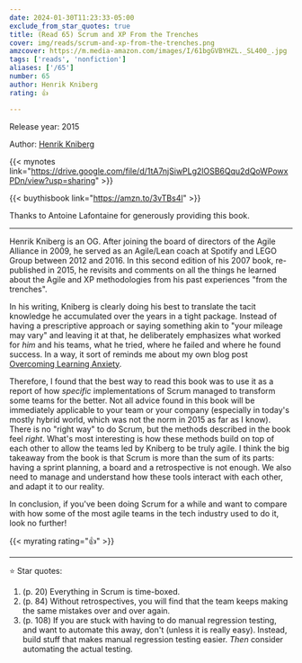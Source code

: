 ```yaml
---
date: 2024-01-30T11:23:33-05:00
exclude_from_star_quotes: true
title: (Read 65) Scrum and XP From the Trenches
cover: img/reads/scrum-and-xp-from-the-trenches.png
amzcover: https://m.media-amazon.com/images/I/61bgGVBYHZL._SL400_.jpg
tags: ['reads', 'nonfiction']
aliases: ['/65']
number: 65
author: Henrik Kniberg
rating: 👍

---
```


Release year: 2015

Author: [Henrik Kniberg](https://www.crisp.se/konsulter/henrik-kniberg)

{{< mynotes link="https://drive.google.com/file/d/1tA7njSiwPLg2lOSB6Qqu2dQoWPowxPDn/view?usp=sharing" >}}

{{< buythisbook link="https://amzn.to/3vTBs4l" >}}

Thanks to Antoine Lafontaine for generously providing this book.

---

Henrik Kniberg is an OG. After joining the board of directors of the
Agile Alliance in 2009, he served as an Agile/Lean coach at Spotify and
LEGO Group between 2012 and 2016. In this second edition of his 2007
book, re-published in 2015, he revisits and comments on all the things
he learned about the Agile and XP methodologies from his past
experiences "from the trenches".

In his writing, Kniberg is clearly doing his best to translate the tacit
knowledge he accumulated over the years in a tight package. Instead of
having a prescriptive approach or
saying something akin to "your mileage may vary" and leaving it at that,
he deliberately emphasizes what worked for *him* and his teams, what he
tried, where he failed and where he found success. In a way, it
sort of reminds me about my own blog post
[Overcoming Learning Anxiety](/overcoming-learning-anxiety).

Therefore, I found that the best way to read this book was to use it as
a report of how *specific* implementations of Scrum managed to transform
some teams for the better. Not all advice found in this book will be
immediately applicable to your team or your company (especially in
today's mostly hybrid world, which was not the norm in 2015 as far as I
know). There is no "right way" to do Scrum, but the methods described in
the book feel *right*. What's most interesting is how these methods build on top
of each other to allow the teams led by Kniberg to be truly agile. I
think the big takeaway from the book is that Scrum is more than the sum
of its parts: having a sprint planning, a board and a retrospective is
not enough. We also need to manage and understand how these tools
interact with each other, and adapt it to our reality.

In conclusion, if you've been doing Scrum for a while and want to
compare with how some of the most agile teams in the tech industry used
to do it, look no further!

{{< myrating rating="👍" >}}

---

:star: Star quotes:

1. (p. 20) Everything in Scrum is time-boxed.
1. (p. 84) Without retrospectives, you will find that the team keeps
   making the same mistakes over and over again.
1. (p. 108) If you are stuck with having to do manual regression
   testing, and want to automate this away, don't (unless it is really
   easy). Instead, build stuff that makes manual regression testing
   easier. *Then* consider automating the actual testing.
